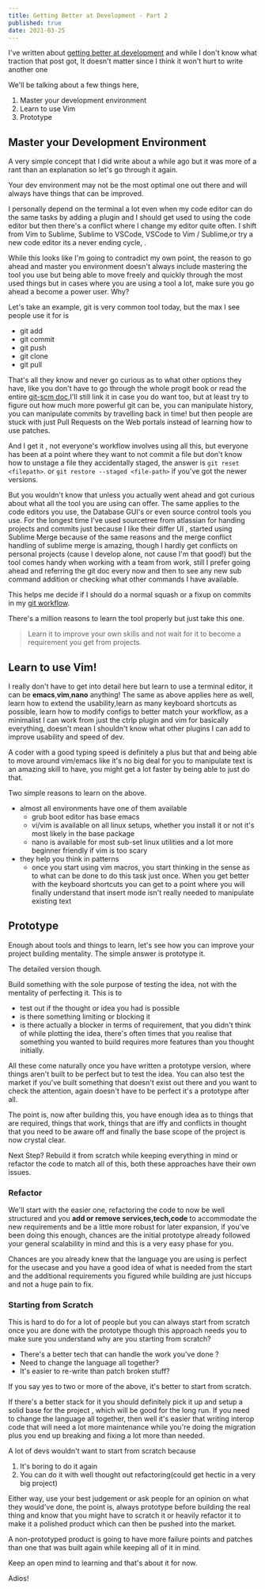 ```yaml
---
title: Getting Better at Development - Part 2
published: true
date: 2021-03-25
---
```


I've written about
[getting better at development](/posts/06012020-Getting-better-at-development.html)
and while I don't know what traction that post got, It doesn't matter since I
think it won't hurt to write another one

We'll be talking about a few things here,

1. Master your development environment
2. Learn to use Vim
3. Prototype

## Master your Development Environment

A very simple concept that I did write about a while ago but it was more of a
rant than an explanation so let's go through it again.

Your dev environment may not be the most optimal one out there and will always
have things that can be improved.

I personally depend on the terminal a lot even when my code editor can do the
same tasks by adding a plugin and I should get used to using the code editor but
then there's a conflict where I change my editor quite often. I shift from Vim
to Sublime, Sublime to VSCode, VSCode to Vim / Sublime,or try a new code editor
its a never ending cycle, .

While this looks like I'm going to contradict my own point, the reason to go
ahead and master you environment doesn't always include mastering the tool you
use but being able to move freely and quickly through the most used things but
in cases where you are using a tool a lot, make sure you go ahead a become a
power user. Why?

Let's take an example, git is very common tool today, but the max I see people
use it for is

- git add
- git commit
- git push
- git clone
- git pull

That's all they know and never go curious as to what other options they have,
like you don't have to go through the whole progit book or read the entire
[git-scm doc](https://git-scm.com/doc),I'll still link it in case you do want
too, but at least try to figure out how much more powerful git can be, you can
manipulate history, you can manipulate commits by travelling back in time! but
then people are stuck with just Pull Requests on the Web portals instead of
learning how to use patches.

And I get it , not everyone's workflow involves using all this, but everyone has
been at a point where they want to not commit a file but don't know how to
unstage a file they accidentally staged, the answer is `git reset <filepath>`.
or `git restore --staged <file-path>` if you've got the newer versions.

But you wouldn't know that unless you actually went ahead and got curious about
what all the tool you are using can offer. The same applies to the code editors
you use, the Database GUI's or even source control tools you use. For the
longest time I've used sourcetree from atlassian for handing projects and
commits just because I like their differ UI , started using Sublime Merge
because of the same reasons and the merge conflict handling of sublime merge is
amazing, though I hardly get conflicts on personal projects (cause I develop
alone, not cause I'm that good!) but the tool comes handy when working with a
team from work, still I prefer going ahead and referring the git doc every now
and then to see any new sub command addition or checking what other commands I
have available.

This helps me decide if I should do a normal squash or a fixup on commits in my
[git workflow](/posts/20210301-Git-Workflow.html).

There's a million reasons to learn the tool properly but just take this one.

> Learn it to improve your own skills and not wait for it to become a
> requirement you get from projects.

## Learn to use Vim!

I really don't have to get into detail here but learn to use a terminal editor,
it can be **emacs**,**vim**,**nano** anything! The same as above applies here as
well, learn how to extend the usability,learn as many keyboard shortcuts as
possible, learn how to modify configs to better match your workflow, as a
minimalist I can work from just the ctrlp plugin and vim for basically
everything, doesn't mean I shouldn't know what other plugins I can add to
improve usability and speed of dev.

A coder with a good typing speed is definitely a plus but that and being able to
move around vim/emacs like it's no big deal for you to manipulate text is an
amazing skill to have, you might get a lot faster by being able to just do that.

Two simple reasons to learn on the above.

- almost all environments have one of them available
  - grub boot editor has base emacs
  - vi/vim is available on all linux setups, whether you install it or not it's
    most likely in the base package
  - nano is available for most sub-set linux utilities and a lot more beginner
    friendly if vim is too scary
- they help you think in patterns
  - once you start using vim macros, you start thinking in the sense as to what
    can be done to do this task just once. When you get better with the keyboard
    shortcuts you can get to a point where you will finally understand that
    insert mode isn't really needed to manipulate existing text

## Prototype

Enough about tools and things to learn, let's see how you can improve your
project building mentality. The simple answer is prototype it.

The detailed version though.

Build something with the sole purpose of testing the idea, not with the
mentality of perfecting it. This is to

- test out if the thought or idea you had is possible
- is there something limiting or blocking it
- is there actually a blocker in terms of requirement, that you didn't think of
  while plotting the idea, there's often times that you realise that something
  you wanted to build requires more features than you thought initially.

All these come naturally once you have written a prototype version, where things
aren't built to be perfect but to test the idea. You can also test the market if
you've built something that doesn't exist out there and you want to check the
attention, again doesn't have to be perfect it's a prototype after all.

The point is, now after building this, you have enough idea as to things that
are required, things that work, things that are iffy and conflicts in thought
that you need to be aware off and finally the base scope of the project is now
crystal clear.

Next Step? Rebuild it from scratch while keeping everything in mind or refactor
the code to match all of this, both these approaches have their own issues.

### Refactor

We'll start with the easier one, refactoring the code to now be well structured
and you **add or remove services,tech,code** to accommodate the new requirements
and be a little more robust for later expansion, if you've been doing this
enough, chances are the initial prototype already followed your general
scalability in mind and this is a very easy phase for you.

Chances are you already knew that the language you are using is perfect for the
usecase and you have a good idea of what is needed from the start and the
additional requirements you figured while building are just hiccups and not a
huge pain to fix.

### Starting from Scratch

This is hard to do for a lot of people but you can always start from scratch
once you are done with the prototype though this approach needs you to make sure
you understand why are you starting from scratch?

- There's a better tech that can handle the work you've done ?
- Need to change the language all together?
- It's easier to re-write than patch broken stuff?

If you say yes to two or more of the above, it's better to start from scratch.

If there's a better stack for it you should definitely pick it up and setup a
solid base for the project , which will be good for the long run. If you need to
change the language all together, then well it's easier that writing interop
code that will need a lot more maintenance while you're doing the migration plus
you end up breaking and fixing a lot more than needed.

A lot of devs wouldn't want to start from scratch because

1. It's boring to do it again
2. You can do it with well thought out refactoring(could get hectic in a very
   big project)

Either way, use your best judgement or ask people for an opinion on what they
would've done, the point is, always prototype before building the real thing and
know that you might have to scratch it or heavily refactor it to make it a
polished product which can then be pushed into the market.

A non-prototyped product is going to have more failure points and patches than
one that was built again while keeping all of it in mind.

Keep an open mind to learning and that's about it for now.

Adios!
